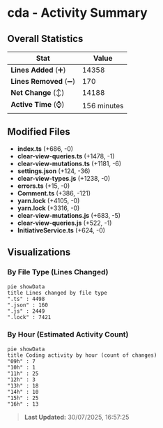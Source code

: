 # cda - Activity Summary 

## Overall Statistics

| Stat                   | Value                                                             |
| ---------------------- | ----------------------------------------------------------------- |
| **Lines Added** (➕)   | 14358                                          |
| **Lines Removed** (➖) | 170                                        |
| **Net Change** (↕)    | 14188                |
| **Active Time** (⌚)   | 156 minutes |


## Modified Files
- **index.ts** (+686, -0)
- **clear-view-queries.ts** (+1478, -1)
- **clear-view-mutations.ts** (+1181, -6)
- **settings.json** (+124, -36)
- **clear-view-types.js** (+1238, -0)
- **errors.ts** (+15, -0)
- **Comment.ts** (+386, -121)
- **yarn.lock** (+4105, -0)
- **yarn.lock** (+3316, -0)
- **clear-view-mutations.js** (+683, -5)
- **clear-view-queries.js** (+522, -1)
- **InitiativeService.ts** (+624, -0)

## Visualizations

### By File Type (Lines Changed)

```mermaid
pie showData
title Lines changed by file type
".ts" : 4498
".json" : 160
".js" : 2449
".lock" : 7421
```

### By Hour (Estimated Activity Count)

```mermaid
pie showData
title Coding activity by hour (count of changes)
"09h" : 7
"10h" : 1
"11h" : 25
"12h" : 3
"13h" : 18
"14h" : 10
"15h" : 25
"16h" : 13
```


> **Last Updated:** 30/07/2025, 16:57:25